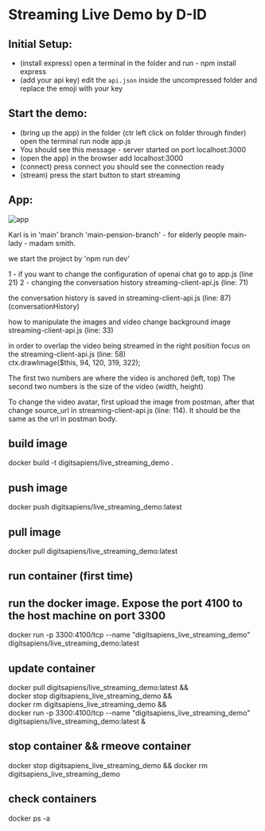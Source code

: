 # Streaming Live Demo by D-ID

## Initial Setup:
* (install express) open a terminal in the folder and run  - npm install express
* (add your api key) edit the `api.json` inside the uncompressed folder and replace the emoji with your key


## Start the demo:
* (bring up the app) in the folder (ctr left click on folder through finder) open the terminal run node app.js 
* You should see this message - server started on port localhost:3000
* (open the app) in the browser add localhost:3000
* (connect) press connect you should see the connection ready 
* (stream) press the start button to start streaming

## App:
![app](./app.png)


Karl is in 'main' branch
'main-pension-branch' - for elderly people
main-lady - madam smith. 

we start the project by 'npm run dev'


1 - if you want to change the configuration of openai chat go to app.js (line 21)
2 - changing the conversation history streaming-client-api.js (line: 71)

the conversation history is saved in streaming-client-api.js (line: 87) (conversationHistory)

how to manipulate the images and video
change background image streaming-client-api.js (line: 33)

in order to overlap the video being streamed in the right position focus on the streaming-client-api.js (line: 58)      
ctx.drawImage($this, 94, 120, 319, 322);

The first two numbers are where the video is anchored (left, top) 
The second two numbers is the size of the video (width, height)

To change the video avatar, first upload the image from postman, after that change source_url in streaming-client-api.js (line: 114). It should be the same as the url in postman body.


## build image
docker build -t digitsapiens/live_streaming_demo .

## push image
docker push digitsapiens/live_streaming_demo:latest

## pull image
docker pull digitsapiens/live_streaming_demo:latest

## run container (first time)
## run the docker image. Expose the port 4100 to the host machine on port 3300
docker run -p 3300:4100/tcp --name "digitsapiens_live_streaming_demo" digitsapiens/live_streaming_demo:latest

## update container
docker pull digitsapiens/live_streaming_demo:latest && \
docker stop digitsapiens_live_streaming_demo && \
docker rm digitsapiens_live_streaming_demo && \
docker run -p 3300:4100/tcp --name "digitsapiens_live_streaming_demo" digitsapiens/live_streaming_demo:latest &

## stop container && rmeove container
docker stop digitsapiens_live_streaming_demo && docker rm digitsapiens_live_streaming_demo

## check containers
docker ps -a
